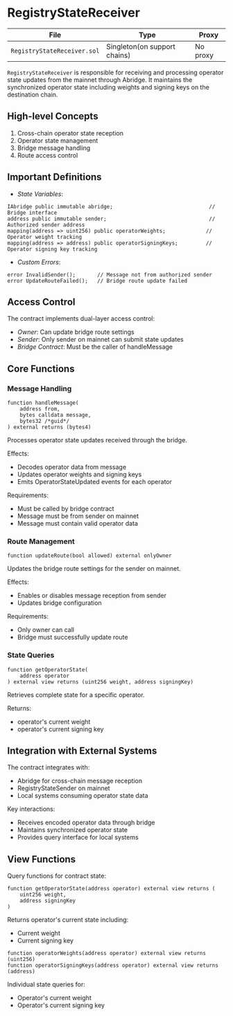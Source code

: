 # RegistryStateReceiver

| File | Type | Proxy |
| -------- | -------- | -------- |
| `RegistryStateReceiver.sol` | Singleton(on support chains) | No proxy |

`RegistryStateReceiver` is responsible for receiving and processing operator state updates from the mainnet through Abridge. It maintains the synchronized operator state including weights and signing keys on the destination chain.

## High-level Concepts

1. Cross-chain operator state reception
2. Operator state management
3. Bridge message handling
4. Route access control

## Important Definitions

- _State Variables_:
```solidity
IAbridge public immutable abridge;                               // Bridge interface
address public immutable sender;                                 // Authorized sender address
mapping(address => uint256) public operatorWeights;             // Operator weight tracking
mapping(address => address) public operatorSigningKeys;         // Operator signing key tracking
```

- _Custom Errors_:
```solidity
error InvalidSender();       // Message not from authorized sender
error UpdateRouteFailed();   // Bridge route update failed
```

## Access Control

The contract implements dual-layer access control:
- _Owner_: Can update bridge route settings
- _Sender_: Only sender on mainnet can submit state updates
- _Bridge Contract_: Must be the caller of handleMessage

## Core Functions

### Message Handling
```solidity
function handleMessage(
    address from,
    bytes calldata message,
    bytes32 /*guid*/
) external returns (bytes4)
```

Processes operator state updates received through the bridge.

Effects:
- Decodes operator data from message
- Updates operator weights and signing keys
- Emits OperatorStateUpdated events for each operator

Requirements:
- Must be called by bridge contract
- Message must be from sender on mainnet
- Message must contain valid operator data

### Route Management
```solidity
function updateRoute(bool allowed) external onlyOwner
```

Updates the bridge route settings for the sender on mainnet.

Effects:
- Enables or disables message reception from sender
- Updates bridge configuration

Requirements:
- Only owner can call
- Bridge must successfully update route

### State Queries
```solidity
function getOperatorState(
    address operator
) external view returns (uint256 weight, address signingKey)
```

Retrieves complete state for a specific operator.

Returns:
- operator's current weight
- operator's current signing key

## Integration with External Systems

The contract integrates with:
- Abridge for cross-chain message reception
- RegistryStateSender on mainnet
- Local systems consuming operator state data

Key interactions:
- Receives encoded operator data through bridge
- Maintains synchronized operator state
- Provides query interface for local systems

## View Functions

Query functions for contract state:
```solidity
function getOperatorState(address operator) external view returns (
    uint256 weight,
    address signingKey
)
```

Returns operator's current state including:
- Current weight
- Current signing key

```solidity
function operatorWeights(address operator) external view returns (uint256)
function operatorSigningKeys(address operator) external view returns (address)
```

Individual state queries for:
- Operator's current weight
- Operator's current signing key
